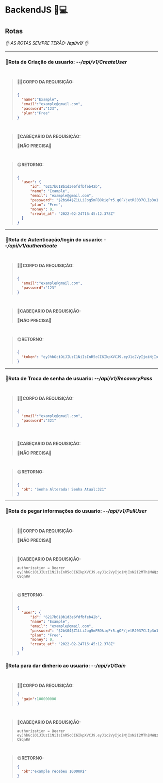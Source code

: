 # **BackendJS** 🎢💻

## **Rotas**

_👌 AS ROTAS SEMPRE TERÃO: **/api/v1/** 👌_

----
### **📍Rota de Criação de usuario:** --_/api/v1/CreateUser_

<br>

>💂‍♀️**CORPO DA REQUISIÇÃO:**
>    
>```json
>
>{
>	"name":"Example",
>	"email":"example@gmail.com",
>	"password":"123",
>	"plan":"Free"
>}
>
>```

<br>

>🤯**CABEÇARIO DA REQUISIÇÃO:**
>
>**🤠NÃO PRECISA🤠**

<br>

>😋**RETORNO:**
>```json
>
>{
>	"user": {
>		"id": "6217b618b1d3e6fdfbfeb42b",
>		"name": "Example",
>		"email": "example@gmail.com",
>		"password": "$2b$04$Z1LLiJog5mFBOkiqPr5.gOF/jetRJ037CLIp3o1JIx4sbeqeHNCwa",
>		"plan": "Free",
>		"money": 0,
>		"create_at": "2022-02-24T16:45:12.378Z"
>	}
>}
>
>```

---
### **📍Rota de Autenticação/login do usuario:** --_/api/v1/authenticate_

<br>

>💂‍♀️**CORPO DA REQUISIÇÃO:**
>    
>```json
>
>{
>	"email":"example@gmail.com",
>	"password":"123"
>}
>
>```

<br>

>🤯**CABEÇARIO DA REQUISIÇÃO:**
>
>**🤠NÃO PRECISA🤠**

<br>

>😋**RETORNO:**
>```json
>
>{
>	"token": "eyJhbGciOiJIUzI1NiIsInR5cCI6IkpXVCJ9.eyJ1c2VyIjoiNjIxN2I2MThiMWQzZTZmZGZiZmViNDJiIiwiaWF0IjoxNjQ1NzIzNjU1LCJleHAiOjE2NDYzMjg0NTUsInN1YiI6IjYyMTdiNjE4YjFkM2U2ZmRmYmZlYjQyYiJ9.QnQid1IonxHVLySa541cRBwFdKFHm7sSpGbv-C8qnRA"
>}
>
>```
---
### **📍Rota de Troca de senha de usuario:** --_/api/v1/RecoveryPass_

<br>

>💂‍♀️**CORPO DA REQUISIÇÃO:**
>    
>```json
>
>{
>	"email":"example@gmail.com",
>	"password":"321"
>}
>
>```

<br>

>🤯**CABEÇARIO DA REQUISIÇÃO:**
>
>**🤠NÃO PRECISA🤠**

<br>

>😋**RETORNO:**
>```json
>
>{
>	"ok": "Senha Alterada! Senha Atual:321"
>}
>
>```
---
### **📍Rota de pegar informações do usuario:** --_/api/v1/PullUser_

<br>

>💂‍♀️**CORPO DA REQUISIÇÃO:**
>
>**🤠NÃO PRECISA🤠**

<br>

>🤯**CABEÇARIO DA REQUISIÇÃO:**
>
>```
>authorization = Bearer eyJhbGciOiJIUzI1NiIsInR5cCI6IkpXVCJ9.eyJ1c2VyIjoiNjIxN2I2MThiMWQzZTZmZGZiZmViNDJiIiwiaWF0IjoxNjQ1NzIzNjU1LCJleHAiOjE2NDYzMjg0NTUsInN1YiI6IjYyMTdiNjE4YjFkM2U2ZmRmYmZlYjQyYiJ9.QnQid1IonxHVLySa541cRBwFdKFHm7sSpGbv-C8qnRA
>```

<br>

>😋**RETORNO:**
>```json
>
>{
>	"user": {
>		"id": "6217b618b1d3e6fdfbfeb42b",
>		"name": "Example",
>		"email": "example@gmail.com",
>		"password": "$2b$04$Z1LLiJog5mFBOkiqPr5.gOF/jetRJ037CLIp3o1JIx4sbeqeHNCwa",
>		"plan": "Free",
>		"money": 0,
>		"create_at": "2022-02-24T16:45:12.378Z"
>	}
>}
>
>```

### **📍Rota para dar dinherio ao usuario:** --_/api/v1/Gain_

<br>

>💂‍♀️**CORPO DA REQUISIÇÃO:**
>```json
>{
>	"gain":100000000
>}
>```


<br>

>🤯**CABEÇARIO DA REQUISIÇÃO:**
>
>```
>authorization = Bearer eyJhbGciOiJIUzI1NiIsInR5cCI6IkpXVCJ9.eyJ1c2VyIjoiNjIxN2I2MThiMWQzZTZmZGZiZmViNDJiIiwiaWF0IjoxNjQ1NzIzNjU1LCJleHAiOjE2NDYzMjg0NTUsInN1YiI6IjYyMTdiNjE4YjFkM2U2ZmRmYmZlYjQyYiJ9.QnQid1IonxHVLySa541cRBwFdKFHm7sSpGbv-C8qnRA
>```

<br>

>😋**RETORNO:**
>```json
>{
>	"ok":"example recebeu 10000R$"
>}
>```

